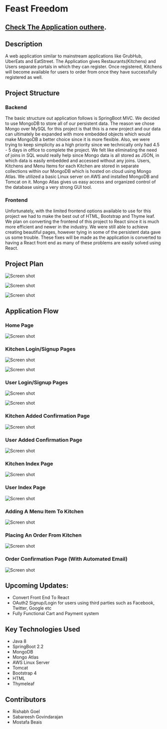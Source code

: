 # Feast Freedom

## [Check The Application outhere](http://54.210.233.136:8080/Feast_Freedom/).

## Description

A web application similar to mainstream applications like GrubHub, UberEats and EatStreet. The Application gives Restaurants(Kitchens) and Users separate portals in which they can register. Once registered, Kitchens will become available for users to order from once they have successfully registered as well.

## Project Structure

### Backend

The basic structure out application follows is SpringBoot MVC. We decided to use MongoDB to store all of our persistent data. The reason we chose Mongo over MySQL for this project is that this is a new project and our data can ultimately be expanded with more embedded objects which would make MongoDB a better choice since it is more flexible. Also, we were trying to keep simplicity as a high priority since we technically only had 4.5 - 5 days in office to complete the project. We felt like eliminating the need of joins in SQL would really help since Mongo data is all stored as JSON, in which data is easily embedded and accessed without any joins. Users, Kitchens and Menu Items for each Kitchen are stored in separate collections within our MongoDB which is hosted on cloud using Mongo Atlas. We utilized a basic Linux server on AWS and installed MongoDB and Tomcat on it. Mongo Atlas gives us easy access and organized control of the database using a very strong GUI tool.

### Frontend

Unfortunately, with the limited frontend options available to use for this project we had to make the best out of HTML, Bootstrap and Thyme leaf. We plan on converting the frontend of this project to React since it is much more efficient and newer in the industry. We were still able to achieve creating beautiful pages, however tying in some of the persistent data gave us some trouble. These fixes will be made as the application is converted to having a React front end as many of these problems are easily solved using React.

## Project Plan

![Screen shot](src/main/resources/static/images/manager-diagram.jpg)

![Screen shot](src/main/resources/static/images/user-diagrame.jpg)

![Screen shot](src/main/resources/static/images/plan1.jpg)

## Application Flow

### Home Page
![Screen shot](src/main/resources/static/images/index.png)

### Kitchen Login/Signup Pages
![Screen shot](src/main/resources/static/images/Kitchenlogin.png)

![Screen shot](src/main/resources/static/images/KitchenSignup.png)

### User Login/Signup Pages
![Screen shot](src/main/resources/static/images/UserLogin.png)

![Screen shot](src/main/resources/static/images/UserSignup.png)

### Kitchen Added Confirmation Page
![Screen shot](src/main/resources/static/images/KitchenConfirmation.png)

### User Added Confirmation Page
![Screen shot](src/main/resources/static/images/UsercreateConfirmation.png)

### Kitchen Index Page
![Screen shot](src/main/resources/static/images/KitchenIndex.png)

### User Index Page
![Screen shot](src/main/resources/static/images/UserIndex.png)

### Adding A Menu Item To Kitchen
![Screen shot](src/main/resources/static/images/AddMenuItem.png)

### Placing An Order From Kitchen
![Screen shot](src/main/resources/static/images/OrderIndex.png)

### Order Confirmation Page (With Automated Email)
![Screen shot](src/main/resources/static/images/OrderConfirmation.png)

## Upcoming Updates:
 * Convert Front End To React
 * OAuth2 Signup/Login for users using third parties such as Facebook, Twitter, Google etc 
 * Fully Functional Cart and Payment system

## Key Technologies Used
 * Java 8
 * SpringBoot 2.2
 * MongoDB
 * Mongo Atlas
 * AWS Linux Server
 * Tomcat
 * Bootstrap 4
 * HTML
 * Thymeleaf

## Contributors
 * Rishabh Goel
 * Sabareesh Govindarajan
 * Mostafa Beais


